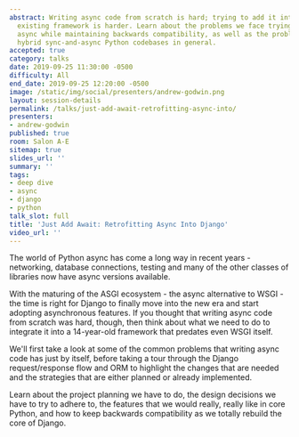 ```yaml
---
abstract: Writing async code from scratch is hard; trying to add it into a large,
  existing framework is harder. Learn about the problems we face trying to make Django
  async while maintaining backwards compatibility, as well as the problems maintaining
  hybrid sync-and-async Python codebases in general.
accepted: true
category: talks
date: 2019-09-25 11:30:00 -0500
difficulty: All
end_date: 2019-09-25 12:20:00 -0500
image: /static/img/social/presenters/andrew-godwin.png
layout: session-details
permalink: /talks/just-add-await-retrofitting-async-into/
presenters:
- andrew-godwin
published: true
room: Salon A-E
sitemap: true
slides_url: ''
summary: ''
tags:
- deep dive
- async
- django
- python
talk_slot: full
title: 'Just Add Await: Retrofitting Async Into Django'
video_url: ''
---
```


The world of Python async has come a long way in recent years - networking, database connections, testing and many of the other classes of libraries now have async versions available.

With the maturing of the ASGI ecosystem - the async alternative to WSGI - the time is right for Django to finally move into the new era and start adopting asynchronous features. If you thought that writing async code from scratch was hard, though, then think about what we need to do to integrate it into a 14-year-old framework that predates even WSGI itself.

We'll first take a look at some of the common problems that writing async code has just by itself, before taking a tour through the Django request/response flow and ORM to highlight the changes that are needed and the strategies that are either planned or already implemented.

Learn about the project planning we have to do, the design decisions we have to try to adhere to, the features that we would really, really like in core Python, and how to keep backwards compatibility as we totally rebuild the core of Django.